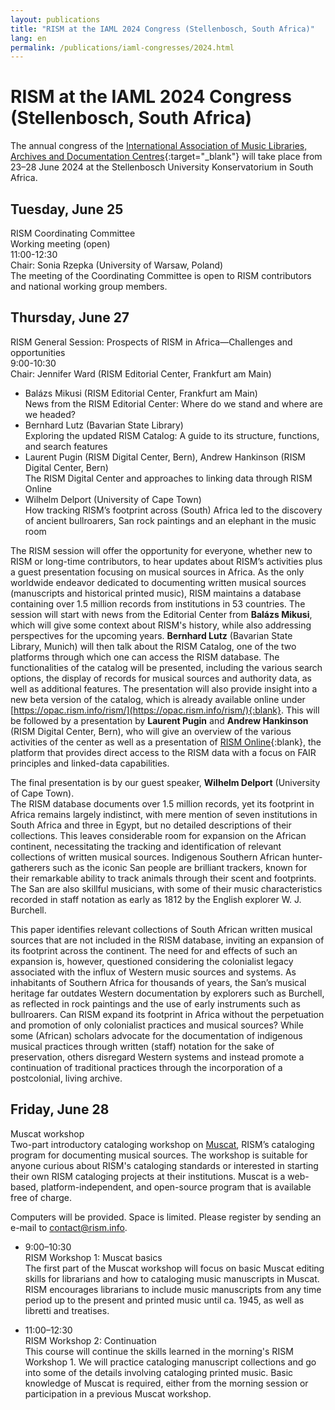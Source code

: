 ```yaml
---
layout: publications
title: "RISM at the IAML 2024 Congress (Stellenbosch, South Africa)"
lang: en
permalink: /publications/iaml-congresses/2024.html
---
```


# RISM at the IAML 2024 Congress (Stellenbosch, South Africa)  

The annual congress of the [International Association of Music Libraries, Archives and Documentation Centres](https://iaml2024.sun.ac.za/){:target="_blank"} will take place from 23–28 June 2024 at the Stellenbosch University Konservatorium in South Africa.

## Tuesday, June 25  
RISM Coordinating Committee  
Working meeting (open)  
11:00-12:30   
Chair: Sonia Rzepka (University of Warsaw, Poland)  
The meeting of the Coordinating Committee is open to RISM contributors and national working group members.

## Thursday, June 27
RISM General Session: Prospects of RISM in Africa—Challenges and opportunities  
9:00-10:30   
Chair: Jennifer Ward (RISM Editorial Center, Frankfurt am Main)  

- Balázs Mikusi (RISM Editorial Center, Frankfurt am Main)  
News from the RISM Editorial Center: Where do we stand and where are we headed?   
- Bernhard Lutz (Bavarian State Library)  
Exploring the updated RISM Catalog: A guide to its structure, functions, and search features  
- Laurent Pugin (RISM Digital Center, Bern), Andrew Hankinson (RISM Digital Center, Bern)   
The RISM Digital Center and approaches to linking data through RISM Online
- Wilhelm Delport (University of Cape Town)  
How tracking RISM’s footprint across (South) Africa led to the discovery of ancient bullroarers, San rock paintings and an elephant in the music room

The RISM session will offer the opportunity for everyone, whether new to RISM or long-time contributors, to hear updates about RISM’s activities plus a guest presentation focusing on musical sources in Africa. As the only worldwide endeavor dedicated to documenting written musical sources (manuscripts and historical printed music), RISM maintains a database containing over 1.5 million records from institutions in 53 countries. The session will start with news from the Editorial Center from **Balázs Mikusi**, which will give some context about RISM's history, while also addressing perspectives for the upcoming years. **Bernhard Lutz** (Bavarian State Library, Munich) will then talk about the RISM Catalog, one of the two platforms through which one can access the RISM database. The functionalities of the catalog will be presented, including the various search options, the display of records for musical sources and authority data, as well as additional features. The presentation will also provide insight into a new beta version of the catalog, which is already available online under [https://opac.rism.info/rism/](https://opac.rism.info/rism/){:blank}. This will be followed by a presentation by **Laurent Pugin** and **Andrew Hankinson** (RISM Digital Center, Bern), who will give an overview of the various activities of the center as well as a presentation of [RISM Online](https://rism.online){:blank}, the platform that provides direct access to the RISM data with a focus on FAIR principles and linked-data capabilities.  

The final presentation is by our guest speaker, **Wilhelm Delport** (University of Cape Town).   
The RISM database documents over 1.5 million records, yet its footprint in Africa remains largely indistinct, with mere mention of seven institutions in South Africa and three in Egypt, but no detailed descriptions of their collections. This leaves considerable room for expansion on the African continent, necessitating the tracking and identification of relevant collections of written musical sources. Indigenous Southern African hunter-gatherers such as the iconic San people are brilliant trackers, known for their remarkable ability to track animals through their scent and footprints. The San are also skillful musicians, with some of their music characteristics recorded in staff notation as early as 1812 by the English explorer W. J. Burchell.  

This paper identifies relevant collections of South African written musical sources that are not included in the RISM database, inviting an expansion of its footprint across the continent. The need for and effects of such an expansion is, however, questioned considering the colonialist legacy associated with the influx of Western music sources and systems. As inhabitants of Southern Africa for thousands of years, the San’s musical heritage far outdates Western documentation by explorers such as Burchell, as reflected in rock paintings and the use of early instruments such as bullroarers. Can RISM expand its footprint in Africa without the perpetuation and promotion of only colonialist practices and musical sources? While some (African) scholars advocate for the documentation of indigenous musical practices through written (staff) notation for the sake of preservation, others disregard Western systems and instead promote a continuation of traditional practices through the incorporation of a postcolonial, living archive.


## Friday, June 28    

Muscat workshop  
Two-part introductory cataloging workshop on [Muscat](/community/muscat.html), RISM’s cataloging program for documenting musical sources. The workshop is suitable for anyone curious about RISM's cataloging standards or interested in starting their own RISM cataloging projects at their institutions. Muscat is a web-based, platform-independent, and open-source program that is available free of charge.  

Computers will be provided. Space is limited. Please register by sending an e-mail to [contact@rism.info](mailto:contact@rism.info).  

- 9:00–10:30         
RISM Workshop 1: Muscat basics   
The first part of the Muscat workshop will focus on basic Muscat editing skills for librarians and how to cataloging music manuscripts in Muscat. RISM encourages librarians to include music manuscripts from any time period up to the present and printed music until ca. 1945, as well as libretti and treatises.   

- 11:00–12:30   
RISM Workshop 2: Continuation  
This course will continue the skills learned in the morning's RISM Workshop 1. We will practice cataloging manuscript collections and go into some of the details involving cataloging printed music. Basic knowledge of Muscat is required, either from the morning session or participation in a previous Muscat workshop.
